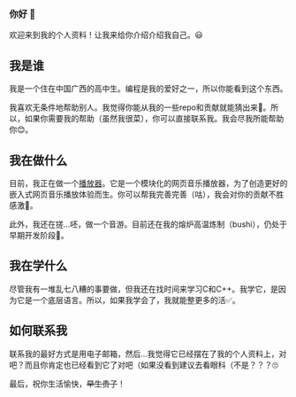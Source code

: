 ### 你好 👋

欢迎来到我的个人资料！让我来给你介绍介绍我自己。😃

## 我是谁

我是一个住在中国广西的高中生。编程是我的爱好之一，所以你能看到这个东西。

我喜欢无条件地帮助别人。我觉得你能从我的一些repo和贡献就能猜出来🤔。所以，如果你需要我的帮助（虽然我很菜），你可以直接联系我。我会尽我所能帮助你😊。

## 我在做什么

目前，我正在做一个[播放器](https://github.com/M4TEC/PenguinPlayer)。它是一个模块化的网页音乐播放器，为了创造更好的嵌入式网页音乐播放体验而生。你可以帮我完善完善（咕），我会对你的贡献不胜感激🤗。

此外，我还在搓...呸，做一个音游。目前还在我的熔炉高温炼制（bushi），仍处于早期开发阶段👀。

## 我在学什么

尽管我有一堆乱七八糟的事要做，但我还在找时间来学习C和C++。我学它，是因为它是一个底层语言。所以，如果我学会了，我就能整更多的活✅。

## 如何联系我

联系我的最好方式是用电子邮箱，然后...我觉得它已经摆在了我的个人资料上，对吧？而且你肯定也已经看到它了对吧（如果没看到建议去看眼科（不是？？？🙄


最后，祝你生活愉快，<del>早生贵子</del>！

<!--# 关于放弃GitHub
提醒：我鼓励你将以下内容添加到你的`README.md`当中。

== 我仍在抗议当中使用 GitHub ==

我的多数项目目前都托管在GitHub上。这并不理想；GitHub是一个专有的商业机密系统，它并不是
自由和开源软件（FOSS）。使用像GitHub这样的专有系统开发自由和开源软件让我很担心。我敦促
您阅读来自[软件自由保护协会](https://sfconservancy.org)的[Give up GitHub](https://GiveUpGitHub.org)活动来
了解一些关于为什么GitHub不是一个托管自由和开源软件的好地方的原因。

GitHub Copilot从过去到现在对我的项目代码的使用均未经我的许可。我不同意GitHub在Copilot
中使用我的项目代码。

![GiveUpGitHub活动的标志](https://sfconservancy.org/img/GiveUpGitHub.png)-->

<!--
**YUCLing/YUCLing** is a ✨ _special_ ✨ repository because its `README.md` (this file) appears on your GitHub profile.

Here are some ideas to get you started:

- 🔭 I’m currently working on ...
- 🌱 I’m currently learning ...
- 👯 I’m looking to collaborate on ...
- 🤔 I’m looking for help with ...
- 💬 Ask me about ...
- 📫 How to reach me: ...
- 😄 Pronouns: ...
- ⚡ Fun fact: ...
-->
